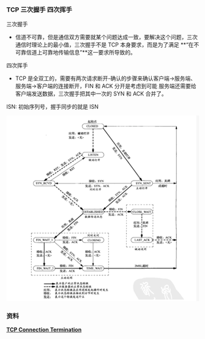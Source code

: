 ### TCP 三次握手 四次挥手

三次握手

- 信道不可靠，但是通信双方需要就某个问题达成一致，要解决这个问题，三次通信时理论上的最小值，三次握手不是 TCP 本身要求，而是为了满足 **“在不可靠信道上可靠地传输信息”**这一要求所导致的。

四次挥手

- TCP 是全双工的，需要有两次请求断开-确认的步骤来确认客户端->服务端、服务端->客户端的连接断开，FIN 和 ACK 分开是考虑到可能 服务端还需要给客户端发送数据，三次握手把其中一次的 SYN 和 ACK 合并了。

ISN: 初始序列号，握手同步的就是 ISN



![Snip20190328_5](https://github.com/tripleCC/tripleCC.github.io/raw/hexo/source/images/Snip20190412_4.png)

### 资料

[**TCP Connection Termination** ](<http://www.tcpipguide.com/free/t_TCPConnectionTermination-2.htm>)



